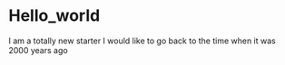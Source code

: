 # Hello_world
I am a totally new starter
I would like to go back to the time when it was 2000 years ago
